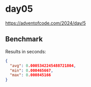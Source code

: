 # day05

https://adventofcode.com/2024/day/5

## Benchmark

Results in seconds:

```json
{
  "avg": 0.0005342245488721804,
  "min": 0.000465667,
  "max": 0.000845166
}
```

